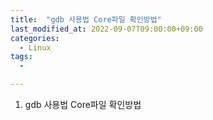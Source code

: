 ```yaml
---
title:  "gdb 사용법 Core파일 확인방법"
last_modified_at: 2022-09-07T09:00:00+09:00
categories:
  - Linux
tags: 
  - 

---
```



1. gdb 사용법 Core파일 확인방법
